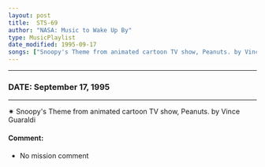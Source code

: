 ```yaml
---
layout: post
title:  STS-69
author: "NASA: Music to Wake Up By"
type: MusicPlaylist
date_modified: 1995-09-17
songs: ["Snoopy's Theme from animated cartoon TV show, Peanuts. by Vince Guaraldi"]
---
```


----
### DATE: September 17, 1995
----
✷ Snoopy's Theme from animated cartoon TV show, Peanuts. by Vince Guaraldi

#### Comment:
* No mission comment



<br/>
<center>
	<a target="_blank"
	   href="https://twitter.com/intent/tweet?hashtags=Space,NASA,Playlist,NASAWakeupCalls,SpaceProgram&text={{ page.author}}, '{{ page.songs.first }}' {{ page.title }}, {{ page.date | date: '%B %d, %Y' }}. {{ site.url }}{{ page.url }}&via=nasawakeupcalls"><i class="fab fa-twitter" alt="Tweet this page" style="font-size: 1.3em;"></i></a>
	&nbsp; 	<i class="fas fa-user-astronaut" style="font-size: 1.5em;"></i> &nbsp;
    <a type="amzn" search="'Snoopy's Theme from animated cartoon TV show, Peanuts. by Vince Guaraldi'" category="popular music">
    <i class="fab fa-amazon" style="font-size: 1.3em;"></i></a>
</center>
